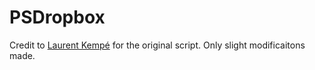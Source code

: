 ﻿# PSDropbox

Credit to [Laurent Kempé](https://laurentkempe.com/2016/04/07/Upload-files-to-DropBox-from-PowerShell/) for the original script. Only slight modificaitons made.